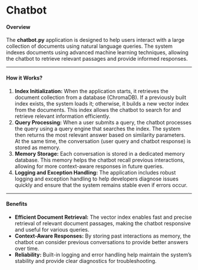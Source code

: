 # Chatbot

#### Overview
The **chatbot.py** application is designed to help users interact with a large collection of documents using natural language queries. The system indexes documents using advanced machine learning techniques, allowing the chatbot to retrieve relevant passages and provide informed responses.

---
#### How it Works?
1. **Index Initialization:**
	When the application starts, it retrieves the document collection from a database (ChromaDB). If a previously built index exists, the system loads it; otherwise, it builds a new vector index from the documents. This index allows the chatbot to search for and retrieve relevant information efficiently.
2. **Query Processing:**
	When a user submits a query, the chatbot processes the query using a query engine that searches the index. The system then returns the most relevant answer based on similarity parameters. At the same time, the conversation (user query and chatbot response) is stored as memory.
3. **Memory Storage:**
	Each conversation is stored in a dedicated memory database. This memory helps the chatbot recall previous interactions, allowing for more context-aware responses in future queries.
4. **Logging and Exception Handling:**
	The application includes robust logging and exception handling to help developers diagnose issues quickly and ensure that the system remains stable even if errors occur.

---
#### Benefits
- **Efficient Document Retrieval:**
	The vector index enables fast and precise retrieval of relevant document passages, making the chatbot responsive and useful for various queries.
- **Context-Aware Responses:**
	By storing past interactions as memory, the chatbot can consider previous conversations to provide better answers over time.
- **Reliability:**
	Built-in logging and error handling help maintain the system’s stability and provide clear diagnostics for troubleshooting.